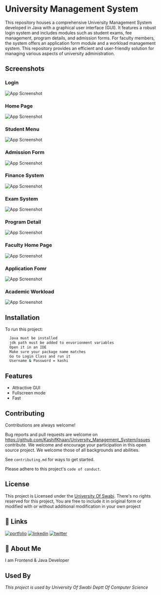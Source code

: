 
# University Management System

This repository houses a comprehensive University Management System developed in Java with a graphical user interface (GUI). It features a robust login system and includes modules such as student exams, fee management, program details, and admission forms. For faculty members, the system offers an application form module and a workload management system. This repository provides an efficient and user-friendly solution for managing various aspects of university administration.


## Screenshots
### Login
![App Screenshot](https://github.com/KashifKhaan/University_Management_System/blob/master/Images/login.png?raw=true)
### Home Page
![App Screenshot](https://github.com/KashifKhaan/University_Management_System/blob/master/Images/Home%20Menu.png?raw=true)
### Student Menu
![App Screenshot](https://github.com/KashifKhaan/University_Management_System/blob/master/Images/Std%20Menu.png?raw=true)
### Admission Form
![App Screenshot](https://github.com/KashifKhaan/University_Management_System/blob/master/Images/Admission%20Form.png?raw=true)
### Finance System
![App Screenshot](https://github.com/KashifKhaan/University_Management_System/blob/master/Images/Finance%20System.png?raw=true)
### Exam System
![App Screenshot](https://github.com/KashifKhaan/University_Management_System/blob/master/Images/Exam%20System.png?raw=true)
### Program Detail
![App Screenshot](https://github.com/KashifKhaan/University_Management_System/blob/master/Images/Program%20Detail.png?raw=true)
### Faculty Home Page
![App Screenshot](https://github.com/KashifKhaan/University_Management_System/blob/master/Images/Faculty%20Menu.png?raw=true)
### Application Fomr
![App Screenshot](https://github.com/KashifKhaan/University_Management_System/blob/master/Images/Application%20Form.png?raw=true)
### Academic Workload
![App Screenshot](https://github.com/KashifKhaan/University_Management_System/blob/master/Images/Academic%20Workload.png?raw=true)


## Installation

To run this project:

```bash
  Java must be installed
  jdk path must be added to envorionment variables
  Open it in an IDE
  Make sure your package name matches
  Go to Login Class and run it
  Username & Password = kashi
```
    
## Features

- Attractive GUI
- Fullscreen mode
- Fast


## Contributing

Contributions are always welcome!

Bug reports and pull requests are welcome on https://github.com/KashifKhaan/University_Management_System/issues contribute. We welcome and encourage your participation in this open source project. We welcome those of all backgrounds and abilities.

See `contributing.md` for ways to get started.

Please adhere to this project's `code of conduct`.


## License
This project is Licensed under the [University Of Swabi](UOS). There's no rights reserved for this project, You are free to include it in original form or modified with or without additional modification in your own project


## 🔗 Links
[![portfolio](https://img.shields.io/badge/my_portfolio-000?style=for-the-badge&logo=ko-fi&logoColor=white)](https://dribbble.com/Kashif420)
[![linkedin](https://img.shields.io/badge/linkedin-0A66C2?style=for-the-badge&logo=linkedin&logoColor=white)](https://www.linkedin.com/in/mr-kashif-442146214/)
[![twitter](https://img.shields.io/badge/twitter-1DA1F2?style=for-the-badge&logo=twitter&logoColor=white)](https://twitter.com/KaxhifKhan)


## 🚀 About Me
I am Frontend & Java Developer


## Used By

*This project is used by University Of Swabi Deptt Of Computer Science*

